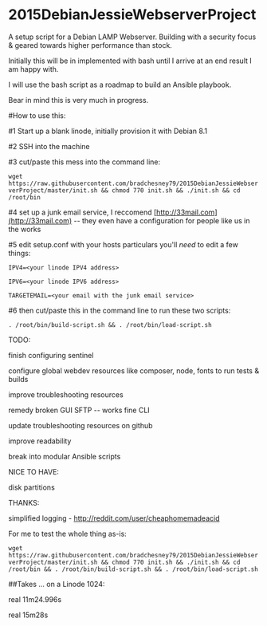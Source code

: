 # 2015DebianJessieWebserverProject
A setup script for a Debian LAMP Webserver.
Building with a security focus & geared towards higher performance than stock.


Initially this will be in implemented with bash until I arrive at an end result I am happy with.

I will use the bash script as a roadmap to build an Ansible playbook.

Bear in mind this is very much in progress.

#How to use this:

\#1 Start up a blank linode, initially provision it with Debian 8.1

\#2 SSH into the machine

\#3 cut/paste this mess into the command line:

`wget https://raw.githubusercontent.com/bradchesney79/2015DebianJessieWebserverProject/master/init.sh && chmod 770 init.sh && ./init.sh && cd /root/bin`

\#4 set up a junk email service, I reccomend [http://33mail.com](http://33mail.com) -- they even have a configuration for people like us in the works

\#5 edit setup.conf with your hosts particulars you'll _need_ to edit a few things:

`IPV4=<your linode IPV4 address>`

`IPV6=<your linode IPV6 address>`

`TARGETEMAIL=<your email with the junk email service>` 

\#6 then cut/paste this in the command line to run these two scripts:

`. /root/bin/build-script.sh && . /root/bin/load-script.sh`

TODO:

finish configuring sentinel

configure global webdev resources like composer, node, fonts to run tests & builds

improve troubleshooting resources

remedy broken GUI SFTP -- works fine CLI

update troubleshooting resources on github

improve readability

break into modular Ansible scripts


NICE TO HAVE:

disk partitions

THANKS:

simplified logging - http://reddit.com/user/cheaphomemadeacid


For me to test the whole thing as-is:

`wget https://raw.githubusercontent.com/bradchesney79/2015DebianJessieWebserverProject/master/init.sh && chmod 770 init.sh && ./init.sh && cd /root/bin && . /root/bin/build-script.sh && . /root/bin/load-script.sh`


##Takes ... on a Linode 1024:

real   11m24.996s

real   15m28s 
